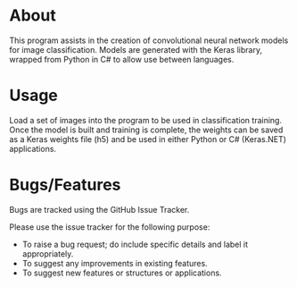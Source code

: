 # About
This program assists in the creation of convolutional neural network models for image classification. Models are generated with the Keras library, wrapped from Python in C# to allow use between languages. 

# Usage
Load a set of images into the program to be used in classification training. Once the model is built and training is complete, the weights can be saved as a Keras weights file (h5) and be used in either Python or C# (Keras.NET) applications.

# Bugs/Features
Bugs are tracked using the GitHub Issue Tracker.

Please use the issue tracker for the following purpose:
  * To raise a bug request; do include specific details and label it appropriately.
  * To suggest any improvements in existing features.
  * To suggest new features or structures or applications.
